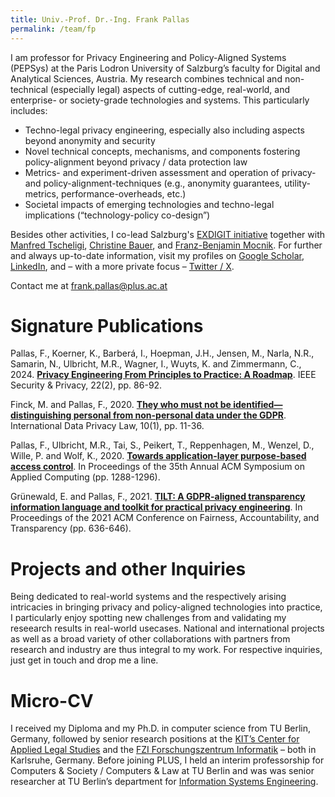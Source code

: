 ```yaml
---
title: Univ.-Prof. Dr.-Ing. Frank Pallas
permalink: /team/fp
---
```



I am professor for Privacy Engineering and Policy-Aligned Systems (PEPSys) at the Paris Lodron University of Salzburg’s faculty for Digital and Analytical Sciences, Austria. My research combines technical and non-technical (especially legal) aspects of cutting-edge, real-world, and enterprise- or society-grade technologies and systems. This particularly includes:

* Techno-legal privacy engineering, especially also including aspects beyond anonymity and security
* Novel technical concepts, mechanisms, and components fostering policy-alignment beyond privacy / data protection law
* Metrics- and experiment-driven assessment and operation of privacy- and policy-alignment-techniques (e.g., anonymity guarantees, utility-metrics, performance-overheads, etc.)
* Societal impacts of emerging technologies and techno-legal implications (“technology-policy co-design”)

Besides other activities, I co-lead Salzburg's [EXDIGIT initiative](https://www.plus.ac.at/digital-and-analytical-sciences/fachbereiche-einrichtungen/einrichtungen/exdigit/?lang=en) together with [Manfred Tscheligi](https://www.plus.ac.at/aihi/der-fachbereich/team/univ-prof-dr-manfred-tscheligi/), [Christine Bauer](https://www.plus.ac.at/aihi/der-fachbereich/team/christine-bauer/), and [Franz-Benjamin Mocnik](https://www.plus.ac.at/geoinformatik/fachbereich/team/mocnik-franz-benjamin/). For further and always up-to-date information, visit my profiles on [Google Scholar](https://scholar.google.com/citations?user=wCZwHCsAAAAJ), [LinkedIn](https://www.linkedin.com/in/frank-pallas/), and – with a more private focus – [Twitter / X](https://twitter.com/sallapf).

Contact me at [frank.pallas@plus.ac.at](mailto:frank.pallas@plus.ac.at)

# Signature Publications

Pallas, F., Koerner, K., Barberá, I., Hoepman, J.H., Jensen, M., Narla, N.R., Samarin, N., Ulbricht, M.R., Wagner, I., Wuyts, K. and Zimmermann, C., 2024. [**Privacy Engineering From Principles to Practice: A Roadmap**](https://scholar.google.com/scholar?oi=bibs&hl=en&cluster=17937753304434579353). IEEE Security & Privacy, 22(2), pp. 86-92.

Finck, M. and Pallas, F., 2020. [**They who must not be identified—distinguishing personal from non-personal data under the GDPR**](https://scholar.google.com/scholar?oi=bibs&hl=en&cluster=3923138026311743478). International Data Privacy Law, 10(1), pp. 11-36.

Pallas, F., Ulbricht, M.R., Tai, S., Peikert, T., Reppenhagen, M., Wenzel, D., Wille, P. and Wolf, K., 2020. [**Towards application-layer purpose-based access control**](https://dl.acm.org/doi/abs/10.1145/3341105.3375764). In Proceedings of the 35th Annual ACM Symposium on Applied Computing (pp. 1288-1296).

Grünewald, E. and Pallas, F., 2021. [**TILT: A GDPR-aligned transparency information language and toolkit for practical privacy engineering**](https://scholar.google.com/scholar?oi=bibs&hl=en&cluster=17534929842019305805). In Proceedings of the 2021 ACM Conference on Fairness, Accountability, and Transparency (pp. 636-646).

# Projects and other Inquiries

Being dedicated to real-world systems and the respectively arising intricacies in bringing privacy and policy-aligned technologies into practice, I particularly enjoy spotting new challenges from and validating my reseearch results in real-world usecases. National and international projects as well as a broad variety of other collaborations with partners from research and industry are thus integral to my work. For respective inquiries, just get in touch and drop me a line.

# Micro-CV

I received my Diploma and my Ph.D. in computer science from TU Berlin, Germany, followed by senior research positions at the [KIT’s Center for Applied Legal Studies](https://www.zar.kit.edu/) and the [FZI Forschungszentrum Informatik](https://www.fzi.de/) – both in Karlsruhe, Germany. Before joining PLUS, I held an interim professorship for Computers & Society / Computers & Law at TU Berlin and was was senior researcher at TU Berlin’s department for [Information Systems Engineering](https://www.tu.berlin/ise).

